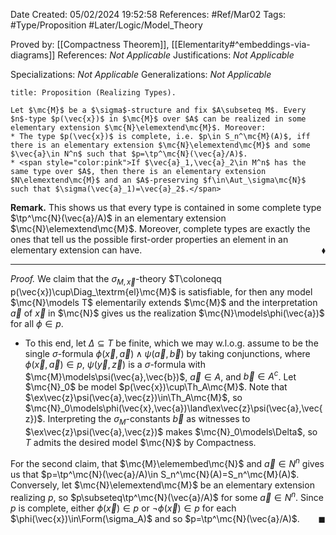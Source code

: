 <div class="topSpace"></div>

Date Created: 05/02/2024 19:52:58
References: #Ref/Mar02
Tags: #Type/Proposition #Later/Logic/Model_Theory

Proved by: [[Compactness Theorem]], [[Elementarity#^embeddings-via-diagrams]]
References: <i>Not Applicable</i>
Justifications: <i>Not Applicable</i>

Specializations: <i>Not Applicable</i>
Generalizations: <i>Not Applicable</i>

``` ad-Proposition
title: Proposition (Realizing Types).

Let $\mc{M}$ be a $\sigma$-structure and fix $A\subseteq M$. Every $n$-type $p(\vec{x})$ in $\mc{M}$ over $A$ can be realized in some elementary extension $\mc{N}\elemextend\mc{M}$. Moreover:
* The type $p(\vec{x})$ is complete, i.e. $p\in S_n^\mc{M}(A)$, iff there is an elementary extension $\mc{N}\elemextend\mc{M}$ and some $\vec{a}\in N^n$ such that $p=\tp^\mc{N}(\vec{a}/A)$.
* <span style="color:pink">If $\vec{a}_1,\vec{a}_2\in M^n$ has the same type over $A$, then there is an elementary extension $N\elemextend\mc{M}$ and an $A$-preserving $f\in\Aut_\sigma\mc{N}$ such that $\sigma(\vec{a}_1)=\vec{a}_2$.</span>

```

<b>Remark.</b> This shows us that every type is contained in some complete type $\tp^\mc{N}(\vec{a}/A)$ in an elementary extension $\mc{N}\elemextend\mc{M}$. Moreover, complete types are exactly the ones that tell us the possible first-order properties an element in an elementary extension can have.<span style="float:right;">$\blacklozenge$</span>

---

<i>Proof.</i> We claim that the $\sigma_{M,\vec{x}}$-theory $T\coloneqq p(\vec{x})\cup\Diag_\textrm{el}\mc{M}$ is satisfiable, for then any model $\mc{N}\models T$ elementarily extends $\mc{M}$ and the interpretation $\vec{a}$ of $\vec{x}$ in $\mc{N}$ gives us the realization $\mc{N}\models\phi(\vec{a})$ for all $\phi\in p$.
* To this end, let $\Delta\subseteq T$ be finite, which we may w.l.o.g. assume to be the single $\sigma$-formula $\phi(\vec{x},\vec{a})\land\psi(\vec{a},\vec{b})$ by taking conjunctions, where $\phi(\vec{x},\vec{a})\in p$, $\psi(\vec{y},\vec{z})$ is a $\sigma$-formula with $\mc{M}\models\psi(\vec{a},\vec{b})$, $\vec{a}\in A$, and $\vec{b}\in A^c$. Let $\mc{N}_0$ be model $p(\vec{x})\cup\Th_A\mc{M}$. Note that $\ex\vec{z}\psi(\vec{a},\vec{z})\in\Th_A\mc{M}$, so $\mc{N}_0\models\phi(\vec{x},\vec{a})\land\ex\vec{z}\psi(\vec{a},\vec{z})$. Interpreting the $\sigma_M$-constants $\vec{b}$ as witnesses to $\ex\vec{z}\psi(\vec{a},\vec{z})$ makes $\mc{N}_0\models\Delta$, so $T$ admits the desired model $\mc{N}$ by Compactness.

For the second claim, that $\mc{M}\elemembed\mc{N}$ and $\vec{a}\in N^n$ gives us that $p=\tp^\mc{N}(\vec{a}/A)\in S_n^\mc{N}(A)=S_n^\mc{M}(A)$. Conversely, let $\mc{N}\elemextend\mc{M}$ be an elementary extension realizing $p$, so $p\subseteq\tp^\mc{N}(\vec{a}/A)$ for some $\vec{a}\in N^n$. Since $p$ is complete, either $\phi(\vec{x})\in p$ or $\lnot\phi(\vec{x})\in p$ for each $\phi(\vec{x})\in\Form(\sigma_A)$ and so $p=\tp^\mc{N}(\vec{a}/A)$.<span style="float:right;">$\blacksquare$</span>
